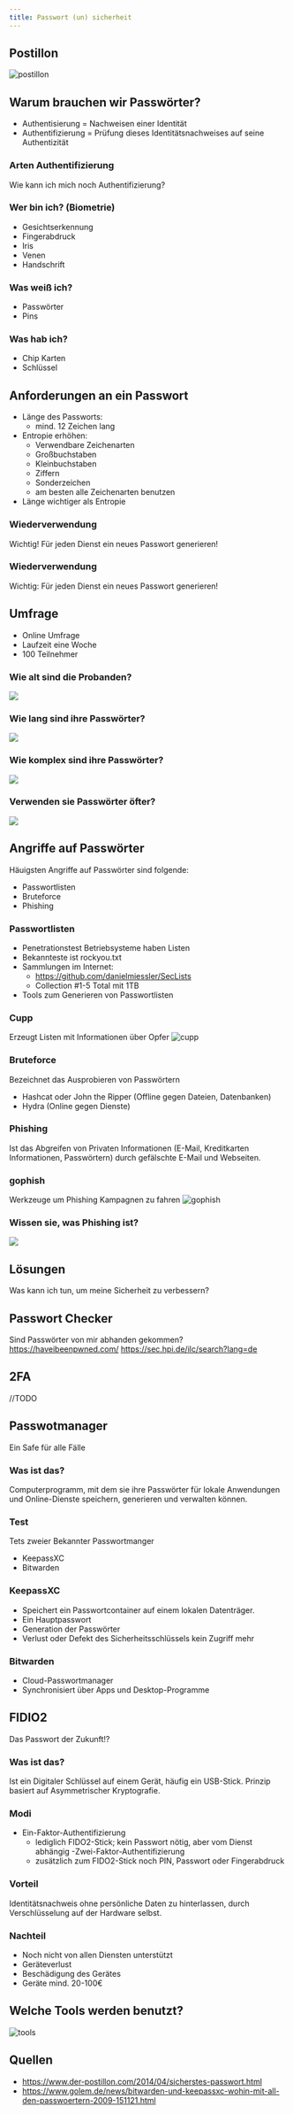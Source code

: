 ```yaml
---
title: Passwort (un) sicherheit
---
```


## Postillon
![postillon](img/postillon.png)

## Warum brauchen wir Passwörter?
- Authentisierung = Nachweisen einer Identität
- Authentifizierung = Prüfung dieses Identitätsnachweises auf seine Authentizität

### Arten Authentifizierung
Wie kann ich mich noch Authentifizierung?

### Wer bin ich? (Biometrie)
- Gesichtserkennung
- Fingerabdruck
- Iris
- Venen
- Handschrift

### Was weiß ich?
- Passwörter
- Pins

### Was hab ich?
- Chip Karten
- Schlüssel

## Anforderungen an ein Passwort
- Länge des Passworts:
  - mind. 12 Zeichen lang
- Entropie erhöhen:
  - Verwendbare Zeichenarten
  - Großbuchstaben
  - Kleinbuchstaben
  - Ziffern
  - Sonderzeichen
  - am besten alle Zeichenarten benutzen
- Länge wichtiger als Entropie

### Wiederverwendung

Wichtig! Für jeden Dienst ein neues Passwort generieren!

### Wiederverwendung
Wichtig: Für jeden Dienst ein neues Passwort generieren!

## Umfrage
- Online Umfrage
- Laufzeit eine Woche
- 100 Teilnehmer

### Wie alt sind die Probanden?
![](img/alter.jpg)

### Wie lang sind ihre Passwörter?
![](img/länge_passwort.jpg)

### Wie komplex sind ihre Passwörter?
![](img/komplex.jpg)

### Verwenden sie Passwörter öfter?
![](img/öfter_benutzen.jpg)

## Angriffe auf Passwörter
Häuigsten Angriffe auf Passwörter sind folgende:
- Passwortlisten
- Bruteforce
- Phishing

### Passwortlisten
- Penetrationstest Betriebsysteme haben Listen
- Bekannteste ist rockyou.txt 
- Sammlungen im Internet:
  - https://github.com/danielmiessler/SecLists
  - Collection #1-5 Total mit 1TB
- Tools zum Generieren von Passwortlisten

### Cupp
Erzeugt Listen mit Informationen über Opfer
![cupp](img/cupp.png)

### Bruteforce
Bezeichnet das Ausprobieren von Passwörtern

- Hashcat oder John the Ripper (Offline gegen Dateien, Datenbanken)
- Hydra (Online gegen Dienste)

### Phishing
Ist das Abgreifen von Privaten Informationen 
(E-Mail, Kreditkarten Informationen, Passwörtern) 
durch gefälschte E-Mail und Webseiten.

### gophish
Werkzeuge um Phishing Kampagnen zu fahren
![gophish](img/gophish.png)

### Wissen sie, was Phishing ist?
![](img/phishing.jpg)

## Lösungen
Was kann ich tun, um meine Sicherheit zu verbessern?

## Passwort Checker
Sind Passwörter von mir abhanden gekommen?
https://haveibeenpwned.com/
https://sec.hpi.de/ilc/search?lang=de

## 2FA
//TODO 

## Passwotmanager
Ein Safe für alle Fälle

### Was ist das?
Computerprogramm, mit dem sie ihre Passwörter für lokale Anwendungen und Online-Dienste speichern, generieren und verwalten können.

### Test
Tets zweier Bekannter Passwortmanger
- KeepassXC
- Bitwarden

### KeepassXC
- Speichert ein Passwortcontainer auf einem lokalen Datenträger.
- Ein Hauptpasswort
- Generation der Passwörter
- Verlust oder Defekt des Sicherheitsschlüssels kein Zugriff mehr

### Bitwarden
- Cloud-Passwortmanager
- Synchronisiert über Apps und Desktop-Programme

## FIDIO2
Das Passwort der Zukunft!?

### Was ist das?
Ist ein Digitaler Schlüssel auf einem Gerät, häufig ein USB-Stick.
Prinzip basiert auf Asymmetrischer Kryptografie.

### Modi
- Ein-Faktor-Authentifizierung
  - lediglich FIDO2-Stick; kein Passwort nötig, aber vom Dienst abhängig
-Zwei-Faktor-Authentifizierung
  - zusätzlich zum FIDO2-Stick noch PIN, Passwort oder Fingerabdruck

### Vorteil
Identitätsnachweis ohne persönliche Daten zu hinterlassen, durch Verschlüsselung auf der Hardware selbst.

### Nachteil
- Noch nicht von allen Diensten unterstützt
- Geräteverlust
- Beschädigung des Gerätes
- Geräte mind. 20-100€

## Welche Tools werden benutzt?
![tools](img/tools.jpg)

## Quellen
- https://www.der-postillon.com/2014/04/sicherstes-passwort.html
- https://www.golem.de/news/bitwarden-und-keepassxc-wohin-mit-all-den-passwoertern-2009-151121.html
